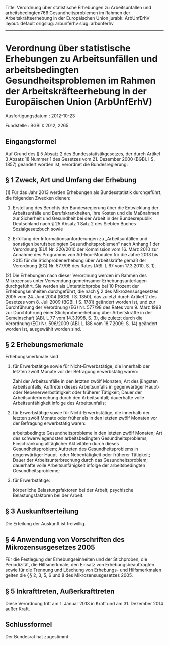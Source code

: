 Title: Verordnung über statistische Erhebungen zu Arbeitsunfällen und arbeitsbedingten766
  Gesundheitsproblemen im Rahmen der Arbeitskräfteerhebung in der Europäischen Union
jurabk: ArbUnfErhV
layout: default
origslug: arbunferhv
slug: arbunferhv

---

# Verordnung über statistische Erhebungen zu Arbeitsunfällen und arbeitsbedingten Gesundheitsproblemen im Rahmen der Arbeitskräfteerhebung in der Europäischen Union (ArbUnfErhV)

Ausfertigungsdatum
:   2012-10-23

Fundstelle
:   BGBl I: 2012, 2265


## Eingangsformel

Auf Grund des § 5 Absatz 2 des Bundesstatistikgesetzes, der durch
Artikel 3 Absatz 18 Nummer 1 des Gesetzes vom 21. Dezember 2000 (BGBl.
I S. 1857) geändert worden ist, verordnet die Bundesregierung:


## § 1 Zweck, Art und Umfang der Erhebung

(1) Für das Jahr 2013 werden Erhebungen als Bundesstatistik
durchgeführt, die folgenden Zwecken dienen:

1.  Erstellung des Berichts der Bundesregierung über die Entwicklung der
    Arbeitsunfälle und Berufskrankheiten, ihre Kosten und die Maßnahmen
    zur Sicherheit und Gesundheit bei der Arbeit in der Bundesrepublik
    Deutschland nach § 25 Absatz 1 Satz 2 des Siebten Buches
    Sozialgesetzbuch sowie


2.  Erfüllung der Informationsanforderungen zu „Arbeitsunfällen und
    sonstigen berufsbedingten Gesundheitsproblemen“ nach Anhang 1 der
    Verordnung (EU) Nr. 220/2010 der Kommission vom 16. März 2010 zur
    Annahme des Programms von Ad-hoc-Modulen für die Jahre 2013 bis 2015
    für die Stichprobenerhebung über Arbeitskräfte gemäß der Verordnung
    (EG) Nr. 577/98 des Rates (ABl. L 67 vom 17.3.2010, S. 1).




(2) Die Erhebungen nach dieser Verordnung werden im Rahmen des
Mikrozensus unter Verwendung gemeinsamer Erhebungsunterlagen
durchgeführt. Sie werden als Unterstichprobe bei 10 Prozent der
Erhebungseinheiten durchgeführt, die nach § 2 des Mikrozensusgesetzes
2005 vom 24. Juni 2004 (BGBl. I S. 1350), das zuletzt durch Artikel 2
des Gesetzes vom 8. Juli 2009 (BGBl. I S. 1781) geändert worden ist,
und zur Durchführung der Verordnung (EG) Nr. 577/98 des Rates vom 9.
März 1998 zur Durchführung einer Stichprobenerhebung über
Arbeitskräfte in der Gemeinschaft (ABl. L 77 vom 14.3.1998, S. 3), die
zuletzt durch die Verordnung (EG) Nr. 596/2009 (ABl. L 188 vom
18\.7.2009, S. 14) geändert worden ist, ausgewählt worden sind.


## § 2 Erhebungsmerkmale

Erhebungsmerkmale sind

1.  für Erwerbstätige sowie für Nicht-Erwerbstätige, die innerhalb der
    letzten zwölf Monate vor der Befragung erwerbstätig waren:

    Zahl der Arbeitsunfälle in den letzten zwölf Monaten; Art des jüngsten
    Arbeitsunfalls; Auftreten dieses Arbeitsunfalls in gegenwärtiger
    Haupt- oder Nebenerwerbstätigkeit oder früherer Tätigkeit; Dauer der
    Arbeitsunterbrechung durch den Arbeitsunfall; dauerhafte volle
    Arbeitsunfähigkeit infolge des Arbeitsunfalls;


2.  für Erwerbstätige sowie für Nicht-Erwerbstätige, die innerhalb der
    letzten zwölf Monate oder früher als in den letzten zwölf Monaten vor
    der Befragung erwerbstätig waren:

    arbeitsbedingte Gesundheitsprobleme in den letzten zwölf Monaten; Art
    des schwerwiegendsten arbeitsbedingten Gesundheitsproblems;
    Einschränkung alltäglicher Aktivitäten durch dieses
    Gesundheitsproblem; Auftreten des Gesundheitsproblems in gegenwärtiger
    Haupt- oder Nebentätigkeit oder früherer Tätigkeit; Dauer der
    Arbeitsunterbrechung durch das Gesundheitsproblem; dauerhafte volle
    Arbeitsunfähigkeit infolge der arbeitsbedingten Gesundheitsprobleme;


3.  für Erwerbstätige:

    körperliche Belastungsfaktoren bei der Arbeit; psychische
    Belastungsfaktoren bei der Arbeit.





## § 3 Auskunftserteilung

Die Erteilung der Auskunft ist freiwillig.


## § 4 Anwendung von Vorschriften des Mikrozensusgesetzes 2005

Für die Festlegung der Erhebungseinheiten und der Stichproben, die
Periodizität, die Hilfsmerkmale, den Einsatz von Erhebungsbeauftragten
sowie für die Trennung und Löschung von Erhebungs- und Hilfsmerkmalen
gelten die §§ 2, 3, 5, 6 und 8 des Mikrozensusgesetzes 2005.


## § 5 Inkrafttreten, Außerkrafttreten

Diese Verordnung tritt am 1. Januar 2013 in Kraft und am 31. Dezember
2014 außer Kraft.


## Schlussformel

Der Bundesrat hat zugestimmt.

